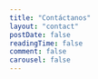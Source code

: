 ```yaml
---
title: "Contáctanos"
layout: "contact"
postDate: false
readingTime: false
comment: false
carousel: false
---
```

